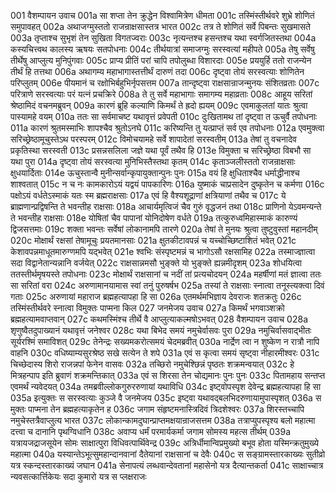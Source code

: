 001	वैशम्पायन उवाच
001a	सा शप्ता तेन क्रुद्धेन विश्वामित्रेण धीमता
001c	तस्मिंस्तीर्थवरे शुभ्रे शोणितं समुपावहत्
002a	अथाजग्मुस्ततो राजन्राक्षसास्तत्र भारत
002c	तत्र ते शोणितं सर्वे पिबन्तः सुखमासते
003a	तृप्ताश्च सुभृशं तेन सुखिता विगतज्वराः
003c	नृत्यन्तश्च हसन्तश्च यथा स्वर्गजितस्तथा
004a	कस्यचित्त्वथ कालस्य ऋषयः सतपोधनाः
004c	तीर्थयात्रां समाजग्मुः सरस्वत्यां महीपते
005a	तेषु सर्वेषु तीर्थेषु आप्लुत्य मुनिपुंगवाः
005c	प्राप्य प्रीतिं परां चापि तपोलुब्धा विशारदाः
005e	प्रययुर्हि ततो राजन्येन तीर्थं हि तत्तथा
006a	अथागम्य महाभागास्तत्तीर्थं दारुणं तदा
006c	दृष्ट्वा तोयं सरस्वत्याः शोणितेन परिप्लुतम्
006e	पीयमानं च रक्षोभिर्बहुभिर्नृपसत्तम
007a	तान्दृष्ट्वा राक्षसान्राजन्मुनयः संशितव्रताः
007c	परित्राणे सरस्वत्याः परं यत्नं प्रचक्रिरे
008a	ते तु सर्वे महाभागाः समागम्य महाव्रताः
008c	आहूय सरितां श्रेष्ठामिदं वचनमब्रुवन्
009a	कारणं ब्रूहि कल्याणि किमर्थं ते ह्रदो ह्ययम्
009c	एवमाकुलतां यातः श्रुत्वा पास्यामहे वयम्
010a	ततः सा सर्वमाचष्ट यथावृत्तं प्रवेपती
010c	दुःखितामथ तां दृष्ट्वा त ऊचुर्वै तपोधनाः
011a	कारणं श्रुतमस्माभिः शापश्चैव श्रुतोऽनघे
011c	करिष्यन्ति तु यत्प्राप्तं सर्व एव तपोधनाः
012a	एवमुक्त्वा सरिच्छ्रेष्ठामूचुस्तेऽथ परस्परम्
012c	विमोचयामहे सर्वे शापादेतां सरस्वतीम्
013a	तेषां तु वचनादेव प्रकृतिस्था सरस्वती
013c	प्रसन्नसलिला जज्ञे यथा पूर्वं तथैव हि
013e	विमुक्ता च सरिच्छ्रेष्ठा विबभौ सा यथा पुरा
014a	दृष्ट्वा तोयं सरस्वत्या मुनिभिस्तैस्तथा कृतम्
014c	कृताञ्जलीस्ततो राजन्राक्षसाः क्षुधयार्दिताः
014e	ऊचुस्तान्वै मुनीन्सर्वान्कृपायुक्तान्पुनः पुनः
015a	वयं हि क्षुधिताश्चैव धर्माद्धीनाश्च शाश्वतात्
015c	न च नः कामकारोऽयं यद्वयं पापकारिणः
016a	युष्माकं चाप्रसादेन दुष्कृतेन च कर्मणा
016c	पक्षोऽयं वर्धतेऽस्माकं यतः स्म ब्रह्मराक्षसाः
017a	एवं हि वैश्यशूद्राणां क्षत्रियाणां तथैव च
017c	ये ब्राह्मणान्प्रद्विषन्ति ते भवन्तीह राक्षसाः
018a	आचार्यमृत्विजं चैव गुरुं वृद्धजनं तथा
018c	प्राणिनो येऽवमन्यन्ते ते भवन्तीह राक्षसाः
018e	योषितां चैव पापानां योनिदोषेण वर्धते
019a	तत्कुरुध्वमिहास्माकं कारुण्यं द्विजसत्तमाः
019c	शक्ता भवन्तः सर्वेषां लोकानामपि तारणे
020a	तेषां ते मुनयः श्रुत्वा तुष्टुवुस्तां महानदीम्
020c	मोक्षार्थं रक्षसां तेषामूचुः प्रयतमानसाः
021a	क्षुतकीटावपन्नं च यच्चोच्छिष्टाशितं भवेत्
021c	केशावपन्नमाधूतमारुग्णमपि यद्भवेत्
021e	श्वभिः संस्पृष्टमन्नं च भागोऽसौ रक्षसामिह
022a	तस्माज्ज्ञात्वा सदा विद्वानेतान्यन्नानि वर्जयेत्
022c	राक्षसान्नमसौ भुङ्क्ते यो भुङ्क्ते ह्यन्नमीदृशम्
023a	शोधयित्वा ततस्तीर्थमृषयस्ते तपोधनाः
023c	मोक्षार्थं राक्षसानां च नदीं तां प्रत्यचोदयन्
024a	महर्षीणां मतं ज्ञात्वा ततः सा सरितां वरा
024c	अरुणामानयामास स्वां तनुं पुरुषर्षभ
025a	तस्यां ते राक्षसाः स्नात्वा तनूस्त्यक्त्वा दिवं गताः
025c	अरुणायां महाराज ब्रह्महत्यापहा हि सा
026a	एतमर्थमभिज्ञाय देवराजः शतक्रतुः
026c	तस्मिंस्तीर्थवरे स्नात्वा विमुक्तः पाप्मना किल
027	जनमेजय उवाच
027a	किमर्थं भगवाञ्शक्रो ब्रह्महत्यामवाप्तवान्
027c	कथमस्मिंश्च तीर्थे वै आप्लुत्याकल्मषोऽभवत्
028	वैशम्पायन उवाच
028a	शृणुष्वैतदुपाख्यानं यथावृत्तं जनेश्वर
028c	यथा बिभेद समयं नमुचेर्वासवः पुरा
029a	नमुचिर्वासवाद्भीतः सूर्यरश्मिं समाविशत्
029c	तेनेन्द्रः सख्यमकरोत्समयं चेदमब्रवीत्
030a	नार्द्रेण त्वा न शुष्केण न रात्रौ नापि वाहनि
030c	वधिष्याम्यसुरश्रेष्ठ सखे सत्येन ते शपे
031a	एवं स कृत्वा समयं सृष्ट्वा नीहारमीश्वरः
031c	चिच्छेदास्य शिरो राजन्नपां फेनेन वासवः
032a	तच्छिरो नमुचेश्छिन्नं पृष्ठतः शक्रमन्वयात्
032c	हे मित्रहन्पाप इति ब्रुवाणं शक्रमन्तिकात्
033a	एवं स शिरसा तेन चोद्यमानः पुनः पुनः
033c	पितामहाय सन्तप्त एवमर्थं न्यवेदयत्
034a	तमब्रवील्लोकगुरुररुणायां यथाविधि
034c	इष्ट्वोपस्पृश देवेन्द्र ब्रह्महत्यापहा हि सा
035a	इत्युक्तः स सरस्वत्याः कुञ्जे वै जनमेजय
035c	इष्ट्वा यथावद्बलभिदरुणायामुपास्पृशत्
036a	स मुक्तः पाप्मना तेन ब्रह्महत्याकृतेन ह
036c	जगाम संहृष्टमनास्त्रिदिवं त्रिदशेश्वरः
037a	शिरस्तच्चापि नमुचेस्तत्रैवाप्लुत्य भारत
037c	लोकान्कामदुघान्प्राप्तमक्षयान्राजसत्तम
038a	तत्राप्युपस्पृश्य बलो महात्मा दत्त्वा च दानानि पृथग्विधानि
038c	अवाप्य धर्मं परमार्यकर्मा जगाम सोमस्य महत्स तीर्थम्
039a	यत्रायजद्राजसूयेन सोमः साक्षात्पुरा विधिवत्पार्थिवेन्द्र
039c	अत्रिर्धीमान्विप्रमुख्यो बभूव होता यस्मिन्क्रतुमुख्ये महात्मा
040a	यस्यान्तेऽभूत्सुमहान्दानवानां दैतेयानां राक्षसानां च देवैः
040c	स सङ्ग्रामस्तारकाख्यः सुतीव्रो यत्र स्कन्दस्तारकाख्यं जघान
041a	सेनापत्यं लब्धवान्देवतानां महासेनो यत्र दैत्यान्तकर्ता
041c	साक्षाच्चात्र न्यवसत्कार्त्तिकेयः सदा कुमारो यत्र स प्लक्षराजः

